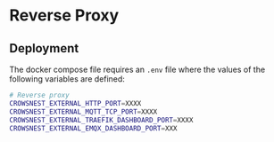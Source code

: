 # Reverse Proxy

## Deployment

The docker compose file requires an `.env` file where the values of the following variables are defined:

```bash
# Reverse proxy
CROWSNEST_EXTERNAL_HTTP_PORT=XXXX
CROWSNEST_EXTERNAL_MQTT_TCP_PORT=XXXX
CROWSNEST_EXTERNAL_TRAEFIK_DASHBOARD_PORT=XXXX
CROWSNEST_EXTERNAL_EMQX_DASHBOARD_PORT=XXX
```
